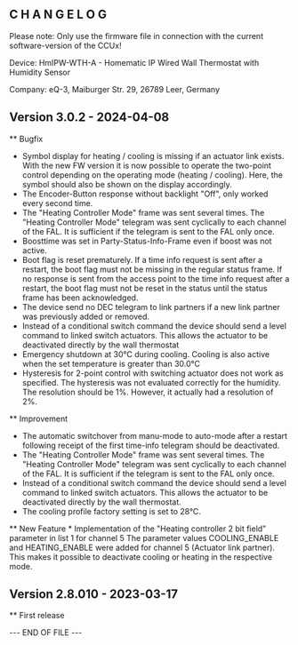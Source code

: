 C H A N G E L O G
-----------------

Please note: Only use the firmware file in connection with the current software-version
of the CCUx!

Device: HmIPW-WTH-A - Homematic IP Wired Wall Thermostat with Humidity Sensor

Company: eQ-3, Maiburger Str. 29, 26789 Leer, Germany


Version 3.0.2 - 2024-04-08
--------------------------------------------------------------

** Bugfix
   * Symbol display for heating / cooling is missing if an actuator link exists.
      With the new FW version it is now possible to operate the two-point control
      depending on the operating mode (heating / cooling). Here, the symbol should also
      be shown on the display accordingly.
   * The Encoder-Button response without backlight "Off", only worked every second time.
   * The "Heating Controller Mode" frame was sent several times.
      The "Heating Controller Mode" telegram was sent cyclically to each channel of the
      FAL. It is sufficient if the telegram is sent to the FAL only once.
   * Boosttime was set in Party-Status-Info-Frame even if boost was not active.
   * Boot flag is reset prematurely.
      If a time info request is sent after a restart, the boot flag must not be missing
      in the regular status frame. If no response is sent from the access point to the
      time info request after a restart, the boot flag must not be reset in the status
      until the status frame has been acknowledged.
   * The device send no DEC telegram to link partners if a new link partner was
      previously added or removed.
   *  Instead of a conditional switch command the device should send a level command to
      linked switch actuators. This allows the actuator to be deactivated directly by
      the wall thermostat
   * Emergency shutdown at 30°C during cooling.
      Cooling is also active when the set temperature is greater than 30.0°C
   * Hysteresis for 2-point control with switching actuator does not work as specified.
      The hysteresis was not evaluated correctly for the humidity. The resolution
      should be 1%. However, it actually had a resolution of 2%.

** Improvement
   * The automatic switchover from manu-mode to auto-mode after a restart following
     receipt of the first time-info telegram should be deactivated.
   * The "Heating Controller Mode" frame was sent several times.
      The "Heating Controller Mode" telegram was sent cyclically to each channel of the
      FAL. It is sufficient if the telegram is sent to the FAL only once.
   * Instead of a conditional switch command the device should send a level command to
     linked switch actuators. This allows the actuator to be deactivated directly by the
     wall thermostat.
   * The cooling profile factory setting is set to 28°C.

** New Feature
    * Implementation of the "Heating controller 2 bit field" parameter in list 1 for
      channel 5
       The parameter values COOLING_ENABLE and HEATING_ENABLE were added for channel 5
       (Actuator link partner). This makes it possible to deactivate cooling or heating
       in the respective mode.


Version 2.8.010 - 2023-03-17
--------------------------------------------------------------

** First release


--- END OF FILE ---